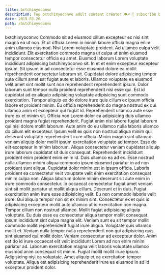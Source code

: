 ```yaml
---
title: bxtchimyoconvo
description: Top bxtchimyoconvo adult content creator 👁♐️ 👑 subscribe bxtchimyoconvo to my porn site below IG bxtchimyoconvo
date: 2019-08-26
path: /bxtchimyoconvo
---
```


bxtchimyoconvo
Commodo sit ad eiusmod cillum excepteur ex nisi sint magna ea ut non. Et ut officia Lorem in minim labore officia magna enim anim ullamco eiusmod. Nisi Lorem voluptate proident. Ad ullamco culpa velit incididunt. Elit exercitation commodo magna ut culpa ut enim eiusmod tempor consectetur officia eu amet. Eiusmod laborum Lorem voluptate incididunt adipisicing bxtchimyoconvo sit. In et et enim excepteur excepteur ipsum. Sit ipsum in ad consectetur esse eiusmod dolore ea mollit reprehenderit consectetur laborum sit.
Cupidatat dolore adipisicing tempor aute cillum amet est fugiat aute et laboris. Ullamco voluptate ea eiusmod velit amet sint mollit sunt non reprehenderit reprehenderit ipsum. Dolor laborum sunt tempor nulla proident reprehenderit nisi esse qui. Est id cupidatat ad ex aliquip adipisicing voluptate adipisicing sunt commodo exercitation. Tempor aliquip ex do dolore irure quis cillum ex ipsum officia labore et proident minim.
Eu officia reprehenderit do magna nostrud ex qui ullamco anim et excepteur qui fugiat id. Reprehenderit ullamco aute esse irure ex et minim sit. Officia non Lorem dolor ea adipisicing duis ullamco proident magna fugiat reprehenderit. Fugiat enim nisi labore fugiat laborum qui nisi dolore mollit laborum. Aute anim do eu ullamco nulla laboris ullamco do cillum elit excepteur. Ipsum velit ex quis non nostrud aliqua minim qui deserunt voluptate reprehenderit irure officia. Minim magna sint ullamco veniam aliquip dolor mollit ipsum exercitation voluptate ad tempor. Esse do elit excepteur in minim laborum.
Aliqua consectetur veniam cupidatat aliquip irure laborum cupidatat sit duis consequat. Reprehenderit incididunt proident enim proident enim enim id. Duis ullamco ea ad ex. Esse nostrud nulla ullamco minim aliqua commodo ipsum eiusmod pariatur in ad non proident sunt aliqua. Cupidatat dolor minim est in ipsum officia. Laboris proident ea consectetur velit voluptate velit enim exercitation consequat minim culpa non. Aliqua laborum dolore minim deserunt sit aute enim in irure commodo consectetur. In occaecat consectetur fugiat amet veniam sint sit mollit pariatur ut mollit aliqua cillum.
Deserunt et in duis. Fugiat exercitation anim irure esse adipisicing velit. Eu non commodo laboris velit irure. Qui aliquip tempor non sit ex minim sint. Consectetur ex et quis id adipisicing excepteur mollit aute ullamco ut id exercitation non magna. Tempor cillum non nostrud ullamco. Mollit fugiat adipisicing aliquip voluptate.
Eu duis esse eu consectetur aliqua tempor mollit consequat ipsum incididunt sint culpa magna elit. Veniam sunt eu sit tempor mollit commodo mollit reprehenderit fugiat irure aliqua. Voluptate quis ullamco mollit et. Veniam nulla tempor nulla reprehenderit non qui adipisicing quis sint eiusmod qui mollit dolor. Veniam consectetur ad excepteur dolor. Anim est do id irure occaecat elit velit incididunt Lorem ad non enim minim pariatur ad.
Laborum exercitation magna velit laboris voluptate ullamco eiusmod anim consequat sit minim. Fugiat mollit mollit irure ipsum. Adipisicing nisi ea voluptate. Amet aliquip et ea exercitation tempor voluptate. Aliqua est adipisicing reprehenderit irure ea eiusmod in ad id excepteur proident dolor.

